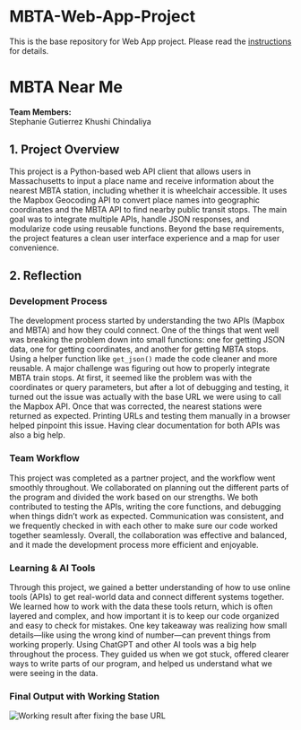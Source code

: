 # MBTA-Web-App-Project

This is the base repository for Web App project. Please read the [instructions](instructions.md) for details.

# MBTA Near Me

**Team Members:**  
Stephanie Gutierrez
Khushi Chindaliya

## 1. Project Overview

This project is a Python-based web API client that allows users in Massachusetts to input a place name and receive information about the nearest MBTA station, including whether it is wheelchair accessible. It uses the Mapbox Geocoding API to convert place names into geographic coordinates and the MBTA API to find nearby public transit stops. The main goal was to integrate multiple APIs, handle JSON responses, and modularize code using reusable functions. Beyond the base requirements, the project features a clean user interface experience and a map for user convenience.

## 2. Reflection

### Development Process

The development process started by understanding the two APIs (Mapbox and MBTA) and how they could connect. One of the things that went well was breaking the problem down into small functions: one for getting JSON data, one for getting coordinates, and another for getting MBTA stops. Using a helper function like `get_json()` made the code cleaner and more reusable. A major challenge was figuring out how to properly integrate MBTA train stops. At first, it seemed like the problem was with the coordinates or query parameters, but after a lot of debugging and testing, it turned out the issue was actually with the base URL we were using to call the Mapbox API. Once that was corrected, the nearest stations were returned as expected. Printing URLs and testing them manually in a browser helped pinpoint this issue. Having clear documentation for both APIs was also a big help.

### Team Workflow

This project was completed as a partner project, and the workflow went smoothly throughout. We collaborated on planning out the different parts of the program and divided the work based on our strengths. We both contributed to testing the APIs, writing the core functions, and debugging when things didn’t work as expected. Communication was consistent, and we frequently checked in with each other to make sure our code worked together seamlessly. Overall, the collaboration was effective and balanced, and it made the development process more efficient and enjoyable.

### Learning & AI Tools

Through this project, we gained a better understanding of how to use online tools (APIs) to get real-world data and connect different systems together. We learned how to work with the data these tools return, which is often layered and complex, and how important it is to keep our code organized and easy to check for mistakes. One key takeaway was realizing how small details—like using the wrong kind of number—can prevent things from working properly. Using ChatGPT and other AI tools was a big help throughout the process. They guided us when we got stuck, offered clearer ways to write parts of our program, and helped us understand what we were seeing in the data. 

### Final Output with Working Station
![Working result after fixing the base URL](static/Screenshot1.png)